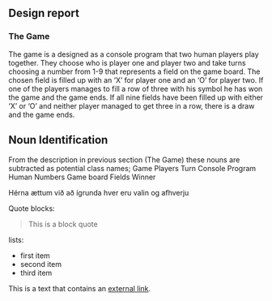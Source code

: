  ## Design report
 ### The Game

 The game is a designed as a console program that two human players play together. They choose who is player one and player two and take turns choosing a number from 1-9 that represents a field on the game board. The chosen field is filled up with an ‘X’ for player one and an ‘O’ for player two. If one of the players manages to fill a row of three with his symbol he has won the game and the game ends. If all nine fields have been filled up with either ‘X’ or ‘O’ and neither player managed to get three in a row, there is a draw and the game ends.

 ## Noun Identification
 From the description in previous section (The Game) these nouns are subtracted as potential class names;
 Game
 Players
 Turn
 Console
  Program
 Human
 Numbers
 Game board
 Fields
 Winner
 
 Hérna ættum við að ígrunda hver eru valin og afhverju
 

  Quote blocks:
 
  > This is a block quote
 
  lists:
 
   - first item
   - second item
   - third item
 
  This is a text that contains an [external link][link].
 
  [link]: http://external-link.com/
 